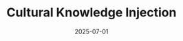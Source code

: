 ---
title: "Cultural Knowledge Injection"
collection: talks
type: "Talk"
permalink: /talks/2025-07-01-ic2s2
venue: "Oral Presentation @ IC2S2"
paperurl: /files/IC2S2_2025_injection.pdf
date: 2025-07-01
location: "Norrköping, Sweden"
---